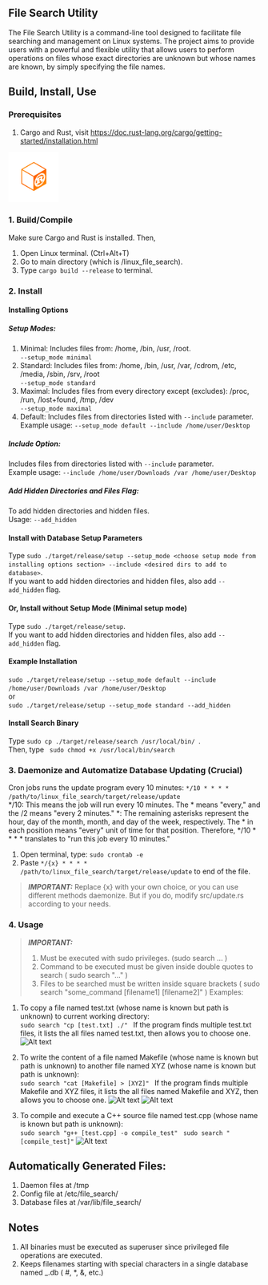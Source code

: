 ## File Search Utility
The File Search Utility is a command-line tool designed to facilitate file searching and management on Linux systems. The project aims to provide users with a powerful and flexible utility that allows users to perform operations on files whose exact directories are unknown but whose names are known, by simply specifying the file names.
## Build, Install, Use
### Prerequisites
1. Cargo and Rust, visit https://doc.rust-lang.org/cargo/getting-started/installation.html

<img src="md_images/cargo.png" alt="rust_logo" width="100"/>


### 1. Build/Compile
Make sure Cargo and Rust is installed. Then,

1. Open Linux terminal. (Ctrl+Alt+T)
2. Go to main directory (which is /linux_file_search).
3. Type ```cargo build --release``` to terminal.

### 2. Install

#### Installing Options
##### Setup Modes:
1. Minimal: Includes files from: /home, /bin, /usr, /root. \
```--setup_mode minimal```
2. Standard: Includes files from: /home, /bin, /usr, /var, /cdrom, /etc, /media, /sbin, /srv, /root  
```--setup_mode standard```
3. Maximal: Includes files from every directory except (excludes): /proc, /run, /lost+found, /tmp, /dev \
```--setup_mode maximal```
4. Default: Includes files from directories listed with ``` --include ``` parameter. Example usage: ```--setup_mode default --include /home/user/Desktop```


##### Include Option:
Includes files from directories listed with ``` --include ``` parameter.\
Example usage: ```--include /home/user/Downloads /var /home/user/Desktop```

##### Add Hidden Directories and Files Flag:
To add hidden directories and hidden files.\
Usage: ```--add_hidden```


#### Install with Database Setup Parameters
Type ```sudo ./target/release/setup --setup_mode <choose setup mode from installing options section> --include <desired dirs to add to database>```.\
If you want to add hidden directories and hidden files, also add ``` --add_hidden ``` flag.

#### Or, Install without Setup Mode (Minimal setup mode)
Type ```sudo ./target/release/setup```.\
If you want to add hidden directories and hidden files, also add ``` --add_hidden ``` flag.

#### Example Installation
```sudo ./target/release/setup --setup_mode default --include /home/user/Downloads /var /home/user/Desktop```\
or \
```sudo ./target/release/setup --setup_mode standard --add_hidden```
#### Install Search Binary
Type ``` sudo cp ./target/release/search /usr/local/bin/  ```. \
Then, type ``` sudo chmod +x /usr/local/bin/search```



### 3. Daemonize and Automatize Database Updating (Crucial)
Cron jobs runs the update program every 10 minutes:
```*/10 * * * * /path/to/linux_file_search/target/release/update```\
*/10: This means the job will run every 10 minutes. The * means "every," and the /2 means "every 2 minutes."
*: The remaining asterisks represent the hour, day of the month, month, and day of the week, respectively. The * in each position means "every" unit of time for that position.
Therefore, */10 * * * * translates to "run this job every 10 minutes."
1. Open terminal, type:
   ```sudo crontab -e```
2. Paste ```*/{x} * * * * /path/to/linux_file_search/target/release/update``` to end of the file.
> **_IMPORTANT:_** Replace {x} with your own choice, or you can use different methods daemonize. But if you do, modify src/update.rs according to your needs.


### 4. Usage
> **_IMPORTANT:_**  
> 1. Must be executed with sudo privileges. (sudo search ... )
> 2. Command to be executed must be given inside double quotes to search ( sudo search "..." )
> 3. Files to be searched must be written inside square brackets ( sudo search "some_command [filename1] [filename2]" )
Examples:
1. To copy a file named test.txt (whose name is known but path is unknown) to current working directory: \
```sudo search "cp [test.txt] ./" ```
If the program finds multiple test.txt files, it lists the all files named test.txt, then allows you to choose one.
![Alt text](md_images/list.png)



2. To write the content of a file named Makefile (whose name is known but path is unknown) to another file named XYZ (whose name is known but path is unknown): \
   ```sudo search "cat [Makefile] > [XYZ]" ```
   If the program finds multiple Makefile and XYZ files, it lists the all files named Makefile and XYZ, then allows you to choose one.
   ![Alt text](md_images/list1.png)
   ![Alt text](md_images/list2.png)

3. To compile and execute a C++ source file named test.cpp (whose name is known but path is unknown): \
   ```sudo search "g++ [test.cpp] -o compile_test" ```
   ```sudo search "[compile_test]"```
   ![Alt text](md_images/list3.png)


## Automatically Generated Files:
1. Daemon files at /tmp
2. Config file at /etc/file_search/
3. Database files at /var/lib/file_search/



## Notes
1. All binaries must be executed as superuser since privileged file operations are executed.
2. Keeps filenames starting with special characters in a single database named _.db ( #, *, &, etc.)